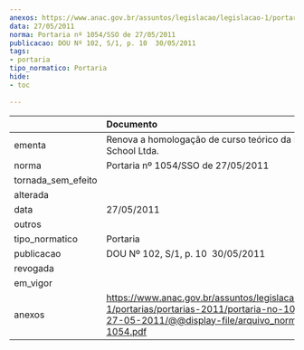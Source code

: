 ```yaml
---
anexos: https://www.anac.gov.br/assuntos/legislacao/legislacao-1/portarias/portarias-2011/portaria-no-1054-sso-de-27-05-2011/@@display-file/arquivo_norma/PA2011-1054.pdf
data: 27/05/2011
norma: Portaria nº 1054/SSO de 27/05/2011
publicacao: DOU Nº 102, S/1, p. 10  30/05/2011
tags:
- portaria
tipo_normatico: Portaria
hide: 
- toc 
 
---
```


|                    | Documento                                                                                                                                                         |
|:-------------------|:------------------------------------------------------------------------------------------------------------------------------------------------------------------|
| ementa             | Renova a homologação de curso teórico da EWM Ground School Ltda.                                                                                                  |
| norma              | Portaria nº 1054/SSO de 27/05/2011                                                                                                                                |
| tornada_sem_efeito |                                                                                                                                                                   |
| alterada           |                                                                                                                                                                   |
| data               | 27/05/2011                                                                                                                                                        |
| outros             |                                                                                                                                                                   |
| tipo_normatico     | Portaria                                                                                                                                                          |
| publicacao         | DOU Nº 102, S/1, p. 10  30/05/2011                                                                                                                                |
| revogada           |                                                                                                                                                                   |
| em_vigor           |                                                                                                                                                                   |
| anexos             | https://www.anac.gov.br/assuntos/legislacao/legislacao-1/portarias/portarias-2011/portaria-no-1054-sso-de-27-05-2011/@@display-file/arquivo_norma/PA2011-1054.pdf |